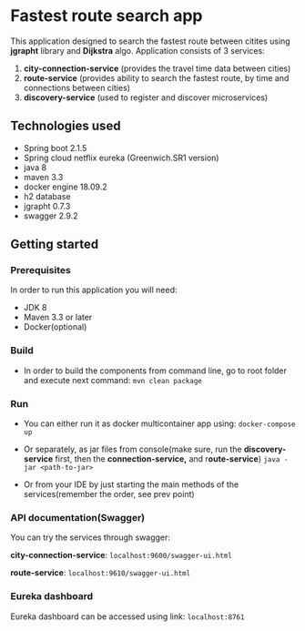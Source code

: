 

# Fastest route search app

This application designed to search the fastest route between citites using **jgrapht** library and **Dijkstra** algo.
Application consists of 3 services:

1. **city-connection-service** (provides the travel time data between cities)
2. **route-service** (provides ability to search the fastest route, by time and connections between cities)
3. **discovery-service** (used to register and discover  microservices)

## Technologies used

 - Spring boot 2.1.5
- Spring cloud netflix eureka (Greenwich.SR1 version)
- java 8
- maven 3.3
- docker engine 18.09.2
- h2 database
- jgrapht 0.7.3
- swagger 2.9.2

## Getting started
### Prerequisites
In order to run this application you will need:

- JDK 8
- Maven 3.3 or later	
- Docker(optional)


### Build
 - In order to build the components from command line, go to root folder and execute next command:
	`mvn clean package`
	
### Run
 - You can either run it as docker multicontainer app using:
   	`docker-compose up` 
   	
 - Or separately, as jar files from console(make
   sure, run the **discovery-service** first, then the **connection-service,**
   and r**oute-service**) 
   `java -jar <path-to-jar>`
 - Or from your IDE by just  starting the main methods of the services(remember the order, see prev point)

### API documentation(Swagger)
You can try the services through swagger:

**city-connection-service**: `localhost:9600/swagger-ui.html`

**route-service**: `localhost:9610/swagger-ui.html`

###  Eureka dashboard
Eureka dashboard can be accessed using link:  `localhost:8761`
